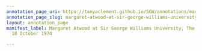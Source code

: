 ```yaml
---
annotation_page_uri: https://tanyaclement.github.io/SGW/annotations/margaret-atwood-at-sir-george-williams-university-the-poetry-series-18-october-1974-canvas-1-unknown.json
annotation_page_slug: margaret-atwood-at-sir-george-williams-university-the-poetry-series-18-october-1974-canvas-1-unknown
layout: annotation_page
manifest_label: Margaret Atwood at Sir George Williams University, The Poetry Series,
  18 October 1974

---
```

